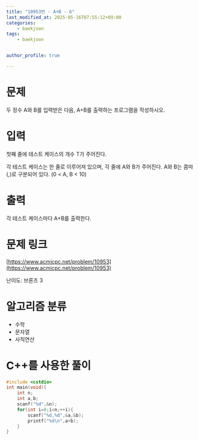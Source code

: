 ```yaml
---
title: "10953번 - A+B - 6"
last_modified_at: 2025-05-16T07:55:12+09:00
categories:
    - baekjoon
tags:
    - baekjoon


author_profile: true

---
```

# 문제
두 정수 A와 B를 입력받은 다음, A+B를 출력하는 프로그램을 작성하시오.
# 입력
첫째 줄에 테스트 케이스의 개수 T가 주어진다.

각 테스트 케이스는 한 줄로 이루어져 있으며, 각 줄에 A와 B가 주어진다. A와 B는 콤마(,)로 구분되어 있다. (0 < A, B < 10)
# 출력
각 테스트 케이스마다 A+B를 출력한다.

# 문제 링크
[https://www.acmicpc.net/problem/10953](https://www.acmicpc.net/problem/10953)

난이도: 브론즈 3

# 알고리즘 분류
- 수학
- 문자열
- 사칙연산


# C++를 사용한 풀이

```cpp
#include <cstdio>
int main(void){
    int n;
    int a,b;
    scanf("%d",&n);
    for(int i=0;i<n;++i){
        scanf("%d,%d",&a,&b);
        printf("%d\n",a+b);
    }
}
```
